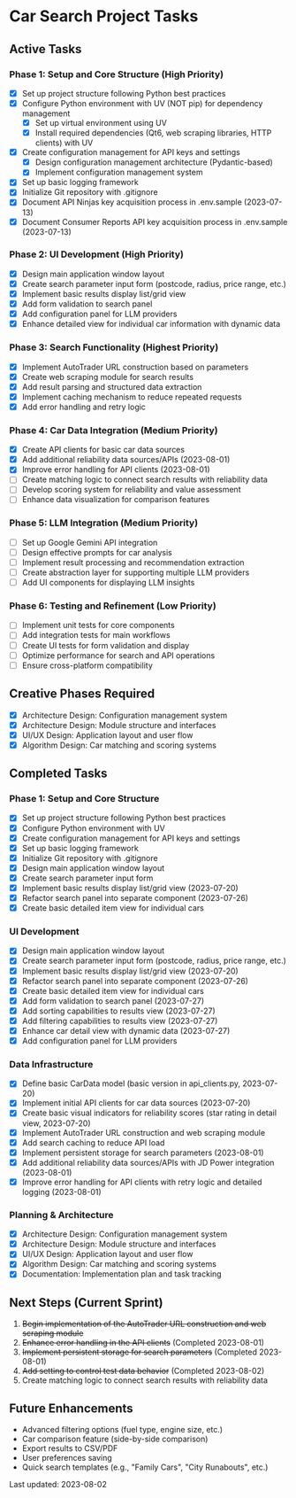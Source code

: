 # Car Search Project Tasks

## Active Tasks

### Phase 1: Setup and Core Structure (High Priority)

- [x] Set up project structure following Python best practices
- [x] Configure Python environment with UV (NOT pip) for dependency management
  - [x] Set up virtual environment using UV
  - [x] Install required dependencies (Qt6, web scraping libraries, HTTP clients) with UV
- [x] Create configuration management for API keys and settings
  - [x] Design configuration management architecture (Pydantic-based)
  - [x] Implement configuration management system
- [x] Set up basic logging framework
- [x] Initialize Git repository with .gitignore
- [x] Document API Ninjas key acquisition process in .env.sample (2023-07-13)
- [x] Document Consumer Reports API key acquisition process in .env.sample (2023-07-13)

### Phase 2: UI Development (High Priority)

- [x] Design main application window layout
- [x] Create search parameter input form (postcode, radius, price range, etc.)
- [x] Implement basic results display list/grid view
- [x] Add form validation to search panel
- [x] Add configuration panel for LLM providers
- [x] Enhance detailed view for individual car information with dynamic data

### Phase 3: Search Functionality (Highest Priority)

- [x] Implement AutoTrader URL construction based on parameters
- [x] Create web scraping module for search results
- [x] Add result parsing and structured data extraction
- [x] Implement caching mechanism to reduce repeated requests
- [x] Add error handling and retry logic

### Phase 4: Car Data Integration (Medium Priority)

- [x] Create API clients for basic car data sources
- [x] Add additional reliability data sources/APIs (2023-08-01)
- [x] Improve error handling for API clients (2023-08-01)
- [ ] Create matching logic to connect search results with reliability data
- [ ] Develop scoring system for reliability and value assessment
- [ ] Enhance data visualization for comparison features

### Phase 5: LLM Integration (Medium Priority)

- [ ] Set up Google Gemini API integration
- [ ] Design effective prompts for car analysis
- [ ] Implement result processing and recommendation extraction
- [ ] Create abstraction layer for supporting multiple LLM providers
- [ ] Add UI components for displaying LLM insights

### Phase 6: Testing and Refinement (Low Priority)

- [ ] Implement unit tests for core components
- [ ] Add integration tests for main workflows
- [ ] Create UI tests for form validation and display
- [ ] Optimize performance for search and API operations
- [ ] Ensure cross-platform compatibility

## Creative Phases Required

- [x] Architecture Design: Configuration management system
- [x] Architecture Design: Module structure and interfaces
- [x] UI/UX Design: Application layout and user flow
- [x] Algorithm Design: Car matching and scoring systems

## Completed Tasks

### Phase 1: Setup and Core Structure

- [x] Set up project structure following Python best practices
- [x] Configure Python environment with UV
- [x] Create configuration management for API keys and settings
- [x] Set up basic logging framework
- [x] Initialize Git repository with .gitignore
- [x] Design main application window layout
- [x] Create search parameter input form
- [x] Implement basic results display list/grid view (2023-07-20)
- [x] Refactor search panel into separate component (2023-07-26)
- [x] Create basic detailed item view for individual cars

### UI Development

- [x] Design main application window layout
- [x] Create search parameter input form (postcode, radius, price range, etc.)
- [x] Implement basic results display list/grid view (2023-07-20)
- [x] Refactor search panel into separate component (2023-07-26)
- [x] Create basic detailed item view for individual cars
- [x] Add form validation to search panel (2023-07-27)
- [x] Add sorting capabilities to results view (2023-07-27)
- [x] Add filtering capabilities to results view (2023-07-27)
- [x] Enhance car detail view with dynamic data (2023-07-27)
- [x] Add configuration panel for LLM providers

### Data Infrastructure

- [x] Define basic CarData model (basic version in api_clients.py, 2023-07-20)
- [x] Implement initial API clients for car data sources (2023-07-20)
- [x] Create basic visual indicators for reliability scores (star rating in detail view, 2023-07-20)
- [x] Implement AutoTrader URL construction and web scraping module
- [x] Add search caching to reduce API load
- [x] Implement persistent storage for search parameters (2023-08-01)
- [x] Add additional reliability data sources/APIs with JD Power integration (2023-08-01)
- [x] Improve error handling for API clients with retry logic and detailed logging (2023-08-01)

### Planning & Architecture

- [x] Architecture Design: Configuration management system
- [x] Architecture Design: Module structure and interfaces
- [x] UI/UX Design: Application layout and user flow
- [x] Algorithm Design: Car matching and scoring systems
- [x] Documentation: Implementation plan and task tracking

## Next Steps (Current Sprint)

1. ~~Begin implementation of the AutoTrader URL construction and web scraping module~~
2. ~~Enhance error handling in the API clients~~ (Completed 2023-08-01)
3. ~~Implement persistent storage for search parameters~~ (Completed 2023-08-01)
4. ~~Add setting to control test data behavior~~ (Completed 2023-08-02)
5. Create matching logic to connect search results with reliability data

## Future Enhancements

- Advanced filtering options (fuel type, engine size, etc.)
- Car comparison feature (side-by-side comparison)
- Export results to CSV/PDF
- User preferences saving
- Quick search templates (e.g., "Family Cars", "City Runabouts", etc.)

Last updated: 2023-08-02
